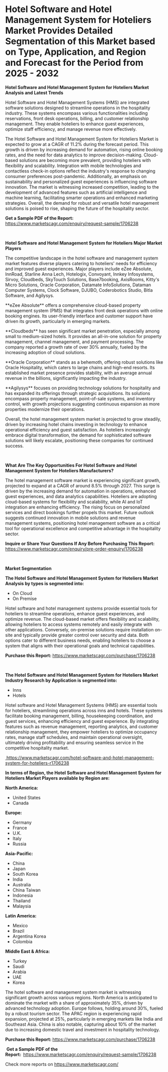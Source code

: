 <p><h1>Hotel Software and Hotel Management System for Hoteliers Market Provides Detailed Segmentation of this Market based on Type, Application, and Region and Forecast for the Period from 2025 - 2032</h1></p><p><strong>Hotel Software and Hotel Management System for Hoteliers Market Analysis and Latest Trends</strong></p>
<p><p>Hotel Software and Hotel Management Systems (HMS) are integrated software solutions designed to streamline operations in the hospitality industry. These systems encompass various functionalities including reservations, front desk operations, billing, and customer relationship management. They enable hoteliers to enhance guest experiences, optimize staff efficiency, and manage revenue more effectively.</p><p>The Hotel Software and Hotel Management System for Hoteliers Market is expected to grow at a CAGR of 11.2% during the forecast period. This growth is driven by increasing demand for automation, rising online booking rates, and the need for data analytics to improve decision-making. Cloud-based solutions are becoming more prevalent, providing hoteliers with flexibility and scalability. Integration with mobile technologies and contactless check-in options reflect the industry's response to changing consumer preferences post-pandemic. Additionally, an emphasis on sustainability and personalized guest experiences is influencing software innovation. The market is witnessing increased competition, leading to the development of advanced features such as artificial intelligence and machine learning, facilitating smarter operations and enhanced marketing strategies. Overall, the demand for robust and versatile hotel management solutions is poised to rise, shaping the future of the hospitality sector.</p></p>
<p><strong>Get a Sample PDF of the Report:&nbsp;</strong> <a href="https://www.marketscagr.com/enquiry/request-sample/1706238?utm_campaign=2476&utm_medium=2&utm_source=Github&utm_content=ia&utm_term=27032025&utm_id=hotel-software-and-hotel-management-system-for-hoteliers">https://www.marketscagr.com/enquiry/request-sample/1706238</a></p>
<p>&nbsp;</p>
<p><strong>Hotel Software and Hotel Management System for Hoteliers Major Market Players</strong></p>
<p><p>The competitive landscape in the hotel software and management system market features diverse players catering to hoteliers' needs for efficiency and improved guest experiences. Major players include eZee Absolute, InnRoad, Starline Anna Lech, Hotelogix, Convoyant, Innkey Infosystems, Sirvoy, Cloudbeds, SkyTouch Solutions, Base7booking, AxisRooms, Kitty's Micro Solutions, Oracle Corporation, Datamate InfoSolutions, Dataman Computer Systems, Clock Software, DJUBO, Coderobotics Studio, Bitla Software, and Agilysys.</p><p>**eZee Absolute** offers a comprehensive cloud-based property management system (PMS) that integrates front desk operations with online booking engines. Its user-friendly interface and customer support have driven its growth, particularly in emerging markets.</p><p>**Cloudbeds** has seen significant market penetration, especially among small to medium-sized hotels. It provides an all-in-one solution for property management, channel management, and payment processing. The company reported a growth rate of over 30% annually, fueled by the increasing adoption of cloud solutions.</p><p>**Oracle Corporation** stands as a behemoth, offering robust solutions like Oracle Hospitality, which caters to large chains and high-end resorts. Its established market presence provides stability, with an average annual revenue in the billions, significantly impacting the industry.</p><p>**Agilysys** focuses on providing technology solutions for hospitality and has expanded its offerings through strategic acquisitions. Its solutions encompass property management, point-of-sale systems, and inventory control, with growth projections suggesting continuous expansion as more properties modernize their operations.</p><p>Overall, the hotel management system market is projected to grow steadily, driven by increasing hotel chains investing in technology to enhance operational efficiency and guest satisfaction. As hoteliers increasingly embrace digital transformation, the demand for sophisticated software solutions will likely escalate, positioning these companies for continued success.</p></p>
<p>&nbsp;</p>
<p><strong>What Are The Key Opportunities For Hotel Software and Hotel Management System for Hoteliers Manufacturers?</strong></p>
<p><p>The hotel management software market is experiencing significant growth, projected to expand at a CAGR of around 8.5% through 2027. This surge is driven by the increasing demand for automation in operations, enhanced guest experiences, and data analytics capabilities. Hoteliers are adopting cloud-based systems for flexibility and scalability, while AI and IoT integration are enhancing efficiency. The rising focus on personalized services and direct bookings further propels this market. Future outlook suggests continued innovation in mobile solutions and revenue management systems, positioning hotel management software as a critical tool for operational excellence and competitive advantage in the hospitality sector.</p></p>
<p><strong>Inquire or Share Your Questions If Any Before Purchasing This Report:</strong> <a href="https://www.marketscagr.com/enquiry/pre-order-enquiry/1706238?utm_campaign=2476&utm_medium=2&utm_source=Github&utm_content=ia&utm_term=27032025&utm_id=hotel-software-and-hotel-management-system-for-hoteliers">https://www.marketscagr.com/enquiry/pre-order-enquiry/1706238</a></p>
<p>&nbsp;</p>
<p><strong>Market Segmentation</strong></p>
<p><strong>The Hotel Software and Hotel Management System for Hoteliers Market Analysis by types is segmented into:</strong></p>
<p><ul><li>On Cloud</li><li>On Premise</li></ul></p>
<p><p>Hotel software and hotel management systems provide essential tools for hoteliers to streamline operations, enhance guest experiences, and optimize revenue. The cloud-based market offers flexibility and scalability, allowing hoteliers to access systems remotely and easily integrate with other applications. Conversely, on-premise solutions require installation on-site and typically provide greater control over security and data. Both options cater to different business needs, enabling hoteliers to choose a system that aligns with their operational goals and technical capabilities.</p></p>
<p><strong>Purchase this Report:&nbsp;</strong><a href="https://www.marketscagr.com/purchase/1706238?utm_campaign=2476&utm_medium=2&utm_source=Github&utm_content=ia&utm_term=27032025&utm_id=hotel-software-and-hotel-management-system-for-hoteliers">https://www.marketscagr.com/purchase/1706238</a></p>
<p>&nbsp;</p>
<p><strong>The Hotel Software and Hotel Management System for Hoteliers Market Industry Research by Application is segmented into:</strong></p>
<p><ul><li>Inns</li><li>Hotels</li></ul></p>
<p><p>Hotel software and Hotel Management Systems (HMS) are essential tools for hoteliers, streamlining operations across inns and hotels. These systems facilitate booking management, billing, housekeeping coordination, and guest services, enhancing efficiency and guest experience. By integrating features such as revenue management, reporting analytics, and customer relationship management, they empower hoteliers to optimize occupancy rates, manage staff schedules, and maintain operational oversight, ultimately driving profitability and ensuring seamless service in the competitive hospitality market.</p></p>
<p><a href="https://www.marketscagr.com/hotel-software-and-hotel-management-system-for-hoteliers-r1706238?utm_campaign=2476&utm_medium=2&utm_source=Github&utm_content=ia&utm_term=27032025&utm_id=hotel-software-and-hotel-management-system-for-hoteliers">&nbsp;https://www.marketscagr.com/hotel-software-and-hotel-management-system-for-hoteliers-r1706238</a></p>
<p><strong>In terms of Region, the Hotel Software and Hotel Management System for Hoteliers Market Players available by Region are:</strong></p>
<p>
    <p> <strong> North America: </strong>
        <ul>
            <li>United States</li>
            <li>Canada</li>
        </ul>
        </p> 
    <p> <strong> Europe: </strong>
        <ul>
            <li>Germany</li>
            <li>France</li>
            <li>U.K.</li>
            <li>Italy</li>
            <li>Russia</li>
        </ul>
        </p> 
    <p> <strong> Asia-Pacific: </strong>
        <ul>
            <li>China</li>
            <li>Japan</li>
            <li>South Korea</li>
            <li>India</li>
            <li>Australia</li>
            <li>China Taiwan</li>
            <li>Indonesia</li>
            <li>Thailand</li>
            <li>Malaysia</li>
        </ul>
        </p> 
    <p> <strong> Latin America: </strong>
        <ul>
            <li>Mexico</li>
            <li>Brazil</li>
            <li>Argentina Korea</li>
            <li>Colombia</li>
        </ul>
        </p> 
    <p> <strong> Middle East & Africa: </strong>
        <ul>
            <li>Turkey</li>
            <li>Saudi</li>
            <li>Arabia</li>
            <li>UAE</li>
            <li>Korea</li>
        </ul>
    </p>
    </p>
<p><p>The hotel software and management system market is witnessing significant growth across various regions. North America is anticipated to dominate the market with a share of approximately 35%, driven by advanced technology adoption. Europe follows, holding around 30%, fueled by a robust tourism sector. The APAC region is experiencing rapid expansion, projected at 25%, particularly in emerging markets like India and Southeast Asia. China is also notable, capturing about 10% of the market due to increasing domestic travel and investment in hospitality technology.</p></p>
<p><strong>Purchase this Report: </strong><a href="https://www.marketscagr.com/purchase/1706238?utm_campaign=2476&utm_medium=2&utm_source=Github&utm_content=ia&utm_term=27032025&utm_id=hotel-software-and-hotel-management-system-for-hoteliers">https://www.marketscagr.com/purchase/1706238</a></p>
<p>&nbsp;<strong>Get a Sample PDF of the Report:&nbsp;&nbsp;</strong><a href="https://www.marketscagr.com/enquiry/request-sample/1706238?utm_campaign=2476&utm_medium=2&utm_source=Github&utm_content=ia&utm_term=27032025&utm_id=hotel-software-and-hotel-management-system-for-hoteliers">https://www.marketscagr.com/enquiry/request-sample/1706238</a></p>
<p><strong></strong></p>
<p>Check more reports on <a href="https://www.marketscagr.com/?utm_campaign=2476&utm_medium=2&utm_source=Github&utm_content=ia&utm_term=27032025&utm_id=hotel-software-and-hotel-management-system-for-hoteliers">https://www.marketscagr.com/</a></p>